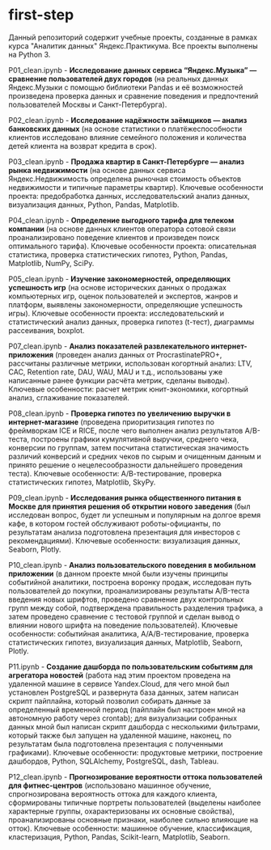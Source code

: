 # first-step
Данный репозиторий содержит учебные проекты, созданные в рамках курса "Аналитик данных" Яндекс.Практикума. Все проекты выполнены на Python 3.

P01_clean.ipynb - **Исследование данных сервиса “Яндекс.Музыка” — сравнение пользователей двух городов** (на реальных данных Яндекс.Музыки c помощью библиотеки Pandas и её возможностей произведена проверка данных и сравнение поведения и предпочтений пользователей Москвы и Санкт-Петербурга).

P02_clean.ipynb - **Исследование надёжности заёмщиков — анализ банковских данных** (на основе статистики о платёжеспособности клиентов исследовано влияние семейного положения и количества детей клиента на возврат кредита в срок).

P03_clean.ipynb - **Продажа квартир в Санкт-Петербурге — анализ рынка недвижимости** (на основе данных сервиса Яндекс.Недвижимость определена рыночная стоимость объектов недвижимости и типичные параметры квартир). Ключевые особенности проекта: предобработка данных, исследовательский анализ данных, визуализация данных, Python, Pandas, Matplotlib.

P04_clean.ipynb - **Определение выгодного тарифа для телеком компании** (на основе данных клиентов оператора сотовой связи проанализировано поведение клиентов и произведен поиск оптимального тарифа). Ключевые особенности проекта: описательная статистика, проверка статистических гипотез, Python, Pandas, Matplotlib, NumPy, SciPy.

P05_clean.ipynb - **Изучение закономерностей, определяющих успешность игр** (на основе исторических данных о продажах компьютерных игр, оценок пользователей и экспертов, жанров и платформ, выявлены закономерности, определяющие успешность игры). Ключевые особенности проекта: исследовательский и статистический анализ данных, проверка гипотез (t-тест), диаграммы рассеивания, boxplot.

P07_clean.ipynb - **Анализ показателей развлекательного интернет-приложения** (проведен анализ данных от ProcrastinatePRO+, рассчитаны различные метрики, использован когортный анализ: LTV, CAC, Retention rate, DAU, WAU, MAU и т.д., использованы уже написанные ранее функции расчёта метрик, сделаны выводы). Ключевые особенности: расчет метрик юнит-экономики, когортный анализ, сглаживание показателей.

P08_clean.ipynb - **Проверка гипотез по увеличению выручки в интернет-магазине** (проведена приоритизация гипотез по фреймворкам ICE и RICE, после чего выполнен анализ
результатов A/B-теста, построены графики кумулятивной выручки, среднего чека, конверсии по группам, затем посчитана статистическая значимость различий конверсий
и средних чеков по сырым и очищенным данным и принято решение о нецелесообразности дальнейшего проведения теста). Ключевые особенности: А/В-тестирование, проверка статистических гипотез, Matplotlib, SkyPy.

P09_clean.ipynb - **Исследования рынка общественного питания в Москве для принятия решения об открытии нового заведения** (был исследован вопрос, будет ли успешным и популярным на долгое время кафе, в котором гостей обслуживают роботы-официанты, по результатам анализа подготовлена презентация для инвесторов с рекомендациями). Ключевые особенности: визуализация данных, Seaborn, Plotly.

P10_clean.ipynb - **Анализ пользовательского поведения в мобильном приложении** (в данном проекте мной были изучены принципы событийной аналитики, построена
воронку продаж, исследован путь пользователей до покупки, проанализированы результаты A/B-теста введения новых шрифтов, проведено сравнение двух контрольных групп между собой, подтверждена правильность разделения трафика, а затем проведено сравнение с тестовой группой и сделан вывод о влиянии нового шрифта на поведение пользователей). Ключевые особенности: событийная аналитика, А/А/В-тестирование, проверка статистических гипотез, визуализация данных, Matplotlib, Seaborn, Plotly.

P11.ipynb - **Создание дашборда по пользовательским событиям для агрегатора новостей** (работа над этим проектом проведена на удаленной машине в сервисе Yandex.Cloud, для чего мной был установлен PostgreSQL и развернута база данных, затем написан скрипт пайплайна, который позволил собирать данные за определенный временной период (пайплайн был настроен мной на автономную работу через crontab); для визуализации собранных данных мной был написан скрипт дашборда с несколькими фильтрами, который также был запущен на удаленной машине, наконец, по результатам была подготовлена презентация с полученными графиками). Ключевые особенности: продуктовые метрики, построение дашбордов, Python, SQLAlchemy, PostgreSQL, dash, Tableau.

P12_clean.ipynb - **Прогнозирование вероятности оттока пользователей для фитнес-центров** (использовано машинное обучение, спрогнозирована вероятность оттока для каждого клиента, сформированы типичные портреты пользователей (выделены наиболее характерные группы, охарактеризованы их
основные свойства), проанализированы основные признаки, наиболее сильно влияющие на отток). Ключевые особенности: машинное обучение, классификация, кластеризация, Python, Pandas, Scikit-learn, Matplotlib, Seaborn.
